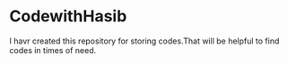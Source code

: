 # CodewithHasib
I havr created this repository for storing codes.That will be helpful to find codes in times of need.
